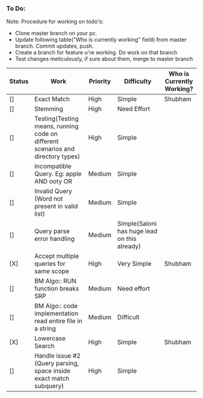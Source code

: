 ### To Do:

Note: Procedure for working on todo's:
- Clone master branch on your pc. 
- Update following table("Who is currently working" field) from master branch. Commit updates, push.
- Create a branch for feature u\'re working. Do work on that branch
- Test changes meticulously, if sure about them, merge to master branch

| Status | Work | Priority | Difficulty| Who is Currently Working? |
| --- | --- | --- | --- | ---- |
|[]|Exact Match|High|Simple|Shubham|
|[]|Stemming|High|Need Effort||
|[]| Testing(Testing means, running code on different scenarios and directory types)|High|Simple||
|[]|Incompatible Query. Eg: apple AND ooty OR |Medium|Simple||
|[]|Invalid Query (Word not present in valid list)|Medium|Simple||
|[]|Query parse error handling|Medium|Simple(Saloni has huge lead on this already)||
|[X]|Accept multiple queries for same scope|High|Very Simple| Shubham |
|[]|BM Algo:: RUN function breaks SRP|Medium| Need effort||
|[]|BM Algo:: code implementation read entire file in a string|Medium|Difficult||
|[X]| Lowercase Search |High|Simple |Shubham|
|[]| Handle issue #2 (Query parsing, space inside exact match subquery)|High| Simple ||